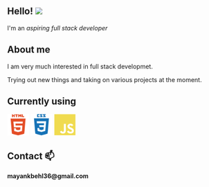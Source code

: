 <h2>Hello! <img src="https://raw.githubusercontent.com/MartinHeinz/MartinHeinz/master/wave.gif" width="30px"></h2> 
I'm an <em> aspiring full stack developer </em>
<br>

<h2>About me</h2>
<p> I am very much interested in full stack developmet.</p>
<p> Trying out new things and taking on various projects at the moment.</p>

<h2>Currently using</h2>
<p >
<img src="https://raw.githubusercontent.com/devicons/devicon/master/icons/html5/html5-plain-wordmark.svg" width="50px">
<img src="https://raw.githubusercontent.com/devicons/devicon/master/icons/css3/css3-plain-wordmark.svg" width="50px">
<img src="https://raw.githubusercontent.com/devicons/devicon/master/icons/javascript/javascript-plain.svg" width="50px">
</p>

<h2> Contact  📫</h2>
<b> mayankbehl36@gmail.com </b>
